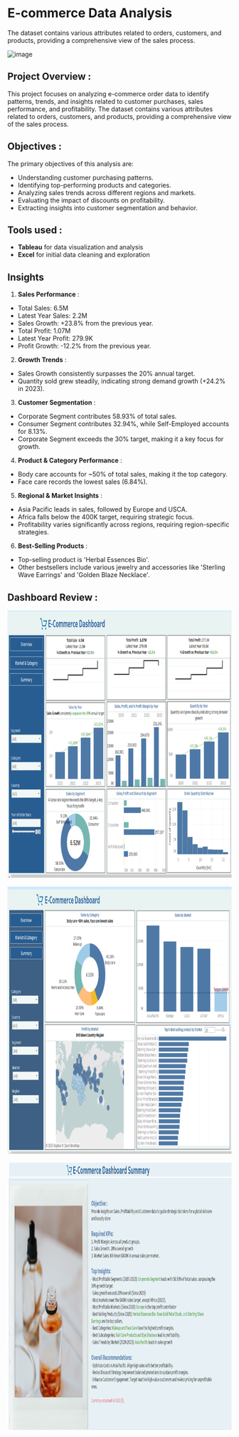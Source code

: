 # E-commerce Data Analysis
The dataset contains various attributes related to orders, customers, and products, providing a comprehensive view of the sales process.

<img src="https://github.com/user-attachments/assets/e7b782fc-9e61-4709-9d9d-3f39120eaa2f" alt="image" height="400" width="1000">

## Project Overview :
This project focuses on analyzing e-commerce order data to identify patterns, trends, and insights related to customer purchases, sales performance, and profitability. The dataset contains various attributes related to orders, customers, and products, providing a comprehensive view of the sales process.

## Objectives :
The primary objectives of this analysis are:
- Understanding customer purchasing patterns.
- Identifying top-performing products and categories.
- Analyzing sales trends across different regions and markets.
- Evaluating the impact of discounts on profitability.
- Extracting insights into customer segmentation and behavior.

## Tools used :
- **Tableau** for data visualization and analysis
- **Excel** for initial data cleaning and exploration

## Insights
1. **Sales Performance** :
- Total Sales: 6.5M
- Latest Year Sales: 2.2M
- Sales Growth: +23.8% from the previous year.
- Total Profit: 1.07M
- Latest Year Profit: 279.9K
- Profit Growth: -12.2% from the previous year.

2. **Growth Trends** :
- Sales Growth consistently surpasses the 20% annual target.
- Quantity sold grew steadily, indicating strong demand growth (+24.2% in 2023).

3. **Customer Segmentation** :
- Corporate Segment contributes 58.93% of total sales.
- Consumer Segment contributes 32.94%, while Self-Employed accounts for 8.13%.
- Corporate Segment exceeds the 30% target, making it a key focus for growth.

4. **Product & Category Performance** :
- Body care accounts for ~50% of total sales, making it the top category.
- Face care records the lowest sales (6.84%).

5. **Regional & Market Insights** :
- Asia Pacific leads in sales, followed by Europe and USCA.
- Africa falls below the 400K target, requiring strategic focus.
- Profitability varies significantly across regions, requiring region-specific strategies.

6. **Best-Selling Products** :
- Top-selling product is 'Herbal Essences Bio'.
- Other bestsellers include various jewelry and accessories like 'Sterling Wave Earrings' and 'Golden Blaze Necklace'.

## Dashboard Review :
<img src="Report Img/Overview_ecommerce.png" alt="report1" width="1000" height="600">&nbsp;
<img src="Report Img/Market & Category.png" alt="report1" width="1000" height="600">&nbsp;
<img src="Report Img/Summary.png" alt="report1" width="1000" height="600">&nbsp;
